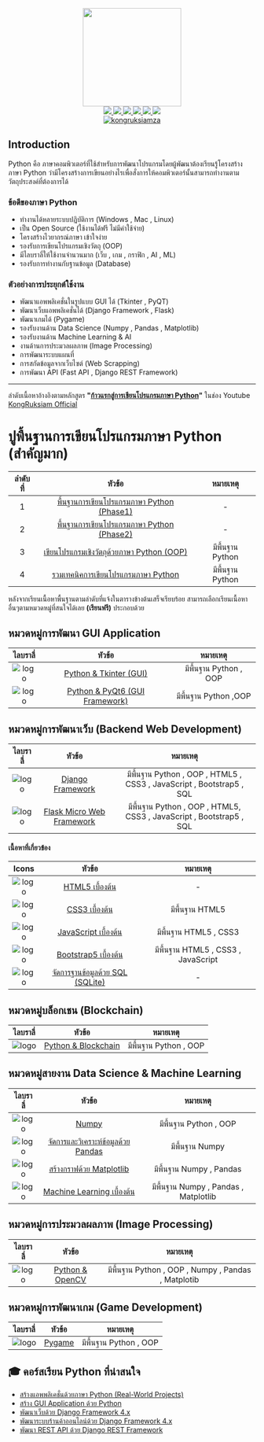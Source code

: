 <div id="header" align="center">
  <img src="https://github.com/devicons/devicon/blob/master/icons/python/python-original.svg" width="200"/>
</div>
<div id="badges" align="center">
  <a href="https://www.facebook.com/KongRuksiamTutorial" target="_blank">
    <img src="https://img.shields.io/badge/Facebook-1877F2?style=for-the-badge&logo=facebook&logoColor=white"/>
  </a>
  <a href="https://www.youtube.com/@KongRuksiamOfficial" target="_blank">
    <img src="https://img.shields.io/badge/YouTube-FF0000?style=for-the-badge&logo=youtube&logoColor=white"/>
  </a>
    <a href="https://www.udemy.com/user/kong-ruksiam/" target="_blank">
    <img src="https://img.shields.io/badge/Udemy-A435F0?style=for-the-badge&logo=Udemy&logoColor=white"/>
  </a>
  <a href="https://medium.com/@kongruksiam" target="_blank">
    <img src="https://img.shields.io/badge/Medium-12100E?style=for-the-badge&logo=medium&logoColor=white"/>
  </a>
  <a href="https://codepen.io/kongruksiamstudio" target="_blank">
    <img src="https://img.shields.io/badge/Codepen-000000?style=for-the-badge&logo=codepen&logoColor=white"/>
  </a>
  <a href="https://www.tiktok.com/@kongruksiamstudio" target="_blank">
    <img src="https://img.shields.io/badge/TikTok-000000?style=for-the-badge&logo=tiktok&logoColor=white"/>
  </a>
  <br>
  <a href="https://github.com/kongruksiamza/python-guideline">
    <img src="https://komarev.com/ghpvc/?username=kongruksiamza&style=flat-square&color=blue" alt="kongruksiamza"/>
  </a>
</div>

## Introduction
Python คือ ภาษาคอมพิวเตอร์ที่ใช้สำหรับการพัฒนาโปรแกรมโดยผู้พัฒนาต้องเรียนรู้โครงสร้างภาษา Python ว่ามีโครงสร้างการเขียนอย่างไรเพื่อสั่งการให้คอมพิวเตอร์นั้นสามารถทำงานตามวัตถุประสงค์ที่ต้องการได้

### ข้อดีของภาษา Python
- ทำงานได้หลายระบบปฎิบัติการ (Windows , Mac , Linux)
- เป็น Open Source (ใช้งานได้ฟรี ไม่มีค่าใช้จ่าย)
- โครงสร้างไวยากรณ์ภาษา เข้าใจง่าย
- รองรับการเขียนโปรแกรมเชิงวัตถุ (OOP)
- มีไลบราลี่ให้ใช้งานจำนวนมาก (เว็บ , เกม , กราฟิก , AI , ML)
- รองรับการทำงานกับฐานข้อมูล (Database)

### ตัวอย่างการประยุกต์ใช้งาน
- พัฒนาแอพพลิเคชั่นในรูปแบบ GUI ได้ (Tkinter , PyQT)
- พัฒนาเว็บแอพพลิเคชั่นได้ (Django Framework , Flask)
- พัฒนาเกมได้ (Pygame)
- รองรับงานด้าน Data Science  (Numpy , Pandas , Matplotlib)
- รองรับงานด้าน Machine Learning & AI
- งานด้านการประมวลผลภาพ (Image Processing)
- การพัฒนาระบบแผนที่
- การสกัดข้อมูลจากเว็บไซต์ (Web Scrapping)
- การพัฒนา API (Fast API , Django REST Framework)
  
---
ลำดับเนื้อหาอ้างอิงตามหลักสูตร **"[ก้าวแรกสู่การเขียนโปรแกรมภาษา Python](https://www.youtube.com/playlist?list=PLltVQYLz1BMBe14u-5pxxEsbJSbdxd1Vs)"** ในช่อง Youtube [KongRuksiam Official](https://www.youtube.com/@KongRuksiamOfficial)

# ปูพื้นฐานการเขียนโปรแกรมภาษา Python (สำคัญมาก)
|ลำดับที่|หัวข้อ|หมายเหตุ|
|:----:|:-------:|:-------------:|
|1|[พื้นฐานการเขียนโปรแกรมภาษา Python (Phase1)](https://youtu.be/HEqxgFyK77I)|  - |
|2|[พื้นฐานการเขียนโปรแกรมภาษา Python (Phase2)](https://youtu.be/TruM1rO3zcc)|  - |
|3|[เขียนโปรแกรมเชิงวัตถุด้วยภาษา Python (OOP)](https://youtu.be/YXNwADEE3EU)| มีพื้นฐาน Python|
|4|[รวมเทคนิคการเขียนโปรแกรมภาษา Python](https://youtu.be/0vwFOC1yRB8)| มีพื้นฐาน Python|

หลังจากเรียนเนื้อหาพื้นฐานตามลำดับที่แจ้งในตารางข้างต้นเสร็จเรียบร้อย สามารถเลือกเรียนเนื้อหาอื่นๆตามหมวดหมู่ที่สนใจได้เลย **(เรียนฟรี)** ประกอบด้วย

## หมวดหมู่การพัฒนา GUI Application
|ไลบราลี่|หัวข้อ|หมายเหตุ|
|:----:|:-------:|:-------------:|
|![logo](https://github.com/devicons/devicon/blob/master/icons/python/python-original.svg)|[Python & Tkinter (GUI)](https://youtu.be/NQm9VhC0vW8)| มีพื้นฐาน Python , OOP |
|![logo](https://github.com/devicons/devicon/blob/master/icons/qt/qt-original.svg)|[Python & PyQt6 (GUI Framework)](https://youtu.be/EVSXaVr2jXE)| มีพื้นฐาน Python ,OOP|

## หมวดหมู่การพัฒนาเว็บ (Backend Web Development)
|ไลบราลี่|หัวข้อ|หมายเหตุ|
|:----:|:-------:|:-------------:|
|![logo](https://github.com/devicons/devicon/blob/master/icons/django/django-plain.svg)|[Django Framework](https://youtu.be/XLMLveR2BYo)| มีพื้นฐาน Python , OOP , HTML5 , CSS3 , JavaScript , Bootstrap5 , SQL |
|![logo](https://github.com/devicons/devicon/blob/master/icons/flask/flask-original.svg)|[Flask Micro Web Framework](https://youtu.be/U1JUicQzGMI)| มีพื้นฐาน Python , OOP , HTML5, CSS3 , JavaScript , Bootstrap5 , SQL|

#### เนื้อหาที่เกี่ยวข้อง
|Icons|หัวข้อ|หมายเหตุ|
|:----:|:-------:|:-------------:|
|![logo](https://github.com/devicons/devicon/blob/master/icons/html5/html5-original.svg)|[HTML5 เบื้องต้น](https://www.youtube.com/playlist?list=PLltVQYLz1BMDf-N2ZmyJKEv4VlpM_9m67)|-|
|![logo](https://github.com/devicons/devicon/blob/master/icons/css3/css3-original.svg)|[CSS3 เบื้องต้น](https://www.youtube.com/playlist?list=PLltVQYLz1BMBeWsNwB06VT3t8m5575qCP)| มีพื้นฐาน HTML5|
|![logo](https://github.com/devicons/devicon/blob/master/icons/javascript/javascript-original.svg)|[JavaScript เบื้องต้น](https://www.youtube.com/playlist?list=PLltVQYLz1BMDsB7SrMh8x6uDTfl7LdNlP)| มีพื้นฐาน HTML5 , CSS3|
|![logo](https://github.com/devicons/devicon/blob/master/icons/bootstrap/bootstrap-original.svg)|[Bootstrap5 เบื้องต้น](https://www.youtube.com/playlist?list=PLltVQYLz1BMDNdxqTqiOm-D2CN3J2PF-F)| มีพื้นฐาน HTML5 , CSS3 , JavaScript |
|![logo](https://github.com/devicons/devicon/blob/master/icons/sqlite/sqlite-original.svg)|[จัดการฐานข้อมูลด้วย SQL (SQLite)](https://www.youtube.com/playlist?list=PLltVQYLz1BMAP6veiejiMdwX7J9GqmkZS)|-|


## หมวดหมู่บล็อกเชน (Blockchain)
|ไลบราลี่|หัวข้อ|หมายเหตุ|
|:----:|:-------:|:-------------:|
|![logo](https://github.com/devicons/devicon/blob/master/icons/python/python-original.svg)|[Python & Blockchain](https://youtu.be/Ngozvh87Ndw)| มีพื้นฐาน Python , OOP |

## หมวดหมู่สายงาน Data Science & Machine Learning
|ไลบราลี่|หัวข้อ|หมายเหตุ|
|:----:|:-------:|:-------------:|
|![logo](https://github.com/devicons/devicon/blob/master/icons/numpy/numpy-original.svg)|[Numpy](https://youtu.be/MDA8SbfdLKA)| มีพื้นฐาน Python , OOP |
|![logo](https://github.com/devicons/devicon/blob/master/icons/pandas/pandas-original-wordmark.svg)|[จัดการและวิเคราะห์ข้อมูลด้วย Pandas](https://youtu.be/SPdwqEPZ_EE)| มีพื้นฐาน Numpy |
|![logo](https://github.com/devicons/devicon/blob/master/icons/matplotlib/matplotlib-original.svg)|[สร้างกราฟด้วย Matplotlib](https://youtu.be/MIaO3atFaGM)| มีพื้นฐาน Numpy , Pandas |
|![logo](https://github.com/devicons/devicon/blob/master/icons/scikitlearn/scikitlearn-original.svg)|[Machine Learning เบื้องต้น](https://youtu.be/kUF5hPfQWaQ)| มีพื้นฐาน Numpy , Pandas , Matplotlib|

## หมวดหมู่การประมวลผลภาพ (Image Processing)
|ไลบราลี่|หัวข้อ|หมายเหตุ|
|:----:|:-------:|:-------------:|
|![logo](https://github.com/devicons/devicon/blob/master/icons/opencv/opencv-original-wordmark.svg)|[Python & OpenCV](https://youtu.be/fLDJJXEykvo)| มีพื้นฐาน Python , OOP , Numpy , Pandas , Matplotib |

## หมวดหมู่การพัฒนาเกม (Game Development)
|ไลบราลี่|หัวข้อ|หมายเหตุ|
|:----:|:-------:|:-------------:|
|![logo](https://github.com/devicons/devicon/blob/master/icons/python/python-original.svg)|[Pygame](https://youtu.be/2-UltIb7k5g)| มีพื้นฐาน Python , OOP |

## 🎓 คอร์สเรียน Python ที่น่าสนใจ
- [สร้างแอพพลิเคชั่นด้วยภาษา Python (Real-World Projects)](https://www.udemy.com/course/python-real-world-projects/?referralCode=4D6784B6C4CF2CBB1892)
- [สร้าง GUI Application ด้วย Python](https://www.udemy.com/course/python-gui-projects/?referralCode=CFE6A91D21C759EF13E1)
- [พัฒนาเว็บด้วย Django Framework 4.x](https://www.udemy.com/course/django-framework-real-world-projects/?referralCode=63ED08A516BE8C4A93F7)
- [พัฒนาระบบร้านค้าออนไลน์ด้วย Django Framework 4.x](https://www.udemy.com/course/django-framework-e-commerce/?referralCode=AFDB5F462F46815300C1)
- [พัฒนา REST API ด้วย Django REST Framework](https://www.udemy.com/course/rest-api-django-rest-framework/?referralCode=3E81004F9DAE23131BC4)
